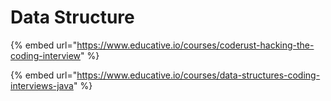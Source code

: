 # Data Structure

{% embed url="https://www.educative.io/courses/coderust-hacking-the-coding-interview" %}

{% embed url="https://www.educative.io/courses/data-structures-coding-interviews-java" %}





